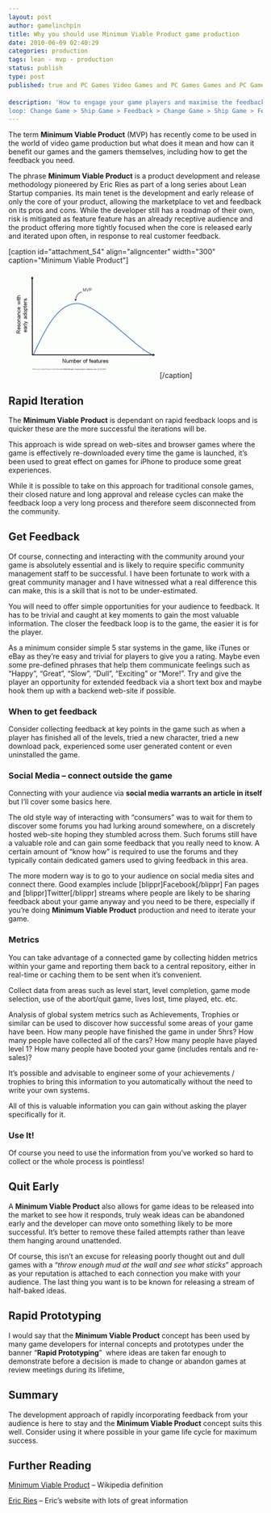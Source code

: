 ```yaml
---
layout: post
author: gamelinchpin
title: Why you should use Minimum Viable Product game production
date: 2010-06-09 02:40:29
categories: production
tags: lean - mvp - production
status: publish
type: post
published: true and PC Games Video Games and PC Games Games and PC Games

description: 'How to engage your game players and maximise the feedback
loop: Change Game > Ship Game > Feedback > Change Game > Ship Game > Feedback'
---
```

The term **Minimum Viable Product** (MVP) has recently come to be used
in the world of video game production but what does it mean and how can
it benefit our games and the gamers themselves, including how to get the
feedback you need.

The phrase **Minimum Viable Product** is a product development and
release methodology pioneered by Eric Ries as part of a long series
about Lean Startup companies. Its main tenet is the development and
early release of only the core of your product, allowing the marketplace
to vet and feedback on its pros and cons. While the developer still has
a roadmap of their own, risk is mitigated as feature feature has an
already receptive audience and the product offering more tightly focused
when the core is released early and iterated upon often, in response to
real customer feedback.

[caption id="attachment_54" align="aligncenter" width="300"
caption="Minimum Viable
Product"]![](assets/minimum-viable-product-illustrated-methodologist1-300x225.gif "Minimum Viable Product")[/caption]

Rapid Iteration
---------------

The **Minimum Viable Product** is dependant on rapid feedback loops and
is quicker these are the more successful the iterations will be.

This approach is wide spread on web-sites and browser games where the
game is effectively re-downloaded every time the game is launched, it’s
been used to great effect on games for iPhone to produce some great
experiences.

While it is possible to take on this approach for traditional console
games, their closed nature and long approval and release cycles can make
the feedback loop a very long process and therefore seem disconnected
from the community.

Get Feedback
------------

Of course, connecting and interacting with the community around your
game is absolutely essential and is likely to require specific community
management staff to be successful. I have been fortunate to work with a
great community manager and I have witnessed what a real difference this
can make, this is a skill that is not to be under-estimated.

You will need to offer simple opportunities for your audience to
feedback. It has to be trivial and caught at key moments to gain the
most valuable information. The closer the feedback loop is to the game,
the easier it is for the player.

As a minimum consider simple 5 star systems in the game, like iTunes or
eBay as they’re easy and trivial for players to give you a rating. Maybe
even some pre-defined phrases that help them communicate feelings such
as “Happy”, “Great”, “Slow”, “Dull”, “Exciting” or “More!”. Try and give
the player an opportunity for extended feedback via a short text box and
maybe hook them up with a backend web-site if possible.

### When to get feedback

Consider collecting feedback at key points in the game such as when a
player has finished all of the levels, tried a new character, tried a
new download pack, experienced some user generated content or even
uninstalled the game.

### Social Media – connect outside the game

Connecting with your audience via **social media warrants an article in
itself** but I’ll cover some basics here.

The old style way of interacting with “consumers” was to wait for them
to discover some forums you had lurking around somewhere, on a
discretely hosted web-site hoping they stumbled across them. Such forums
still have a valuable role and can gain some feedback that you really
need to know. A certain amount of “know how” is required to use the
forums and they typically contain dedicated gamers used to giving
feedback in this area.

The more modern way is to go to your audience on social media sites and
connect there. Good examples include [blippr]Facebook[/blippr] Fan pages
and [blippr]Twitter[/blippr] streams where people are likely to be
sharing feedback about your game anyway and you need to be there,
especially if you’re doing **Minimum Viable Product** production and
need to iterate your game.

### Metrics

You can take advantage of a connected game by collecting hidden metrics
within your game and reporting them back to a central repository, either
in real-time or caching them to be sent when it’s convenient.

Collect data from areas such as level start, level completion, game mode
selection, use of the abort/quit game, lives lost, time played, etc.
etc.

Analysis of global system metrics such as Achievements, Trophies or
similar can be used to discover how successful some areas of your game
have been. How many people have finished the game in under 5hrs? How
many people have collected all of the cars? How many people have played
level 1? How many people have booted your game (includes rentals and
re-sales)?

It’s possible and advisable to engineer some of your achievements /
trophies to bring this information to you automatically without the need
to write your own systems.

All of this is valuable information you can gain without asking the
player specifically for it.

### Use It!

Of course you need to use the information from you’ve worked so hard to
collect or the whole process is pointless!

Quit Early
----------

A **Minimum Viable Product** also allows for game ideas to be released
into the market to see how it responds, truly weak ideas can be
abandoned early and the developer can move onto something likely to be
more successful. It’s better to remove these failed attempts rather than
leave them hanging around unattended.

Of course, this isn’t an excuse for releasing poorly thought out and
dull games with a “*throw enough mud at the wall and see what sticks*”
approach as your reputation is attached to each connection you make with
your audience. The last thing you want is to be known for releasing a
stream of half-baked ideas.

Rapid Prototyping
-----------------

I would say that the **Minimum Viable Product** concept has been used by
many game developers for internal concepts and prototypes under the
banner “**Rapid Prototyping**”  where ideas are taken far enough to
demonstrate before a decision is made to change or abandon games at
review meetings during its lifetime,

Summary
-------

The development approach of rapidly incorporating feedback from your
audience is here to stay and the **Minimum Viable Product** concept
suits this well. Consider using it where possible in your game life
cycle for maximum success.

Further Reading
---------------

[Minimum Viable
Product](http://en.wikipedia.org/wiki/Minimum_viable_product) – Wikipedia definition

[Eric Ries](http://www.startuplessonslearned.com/) – Eric’s website with lots of great information
